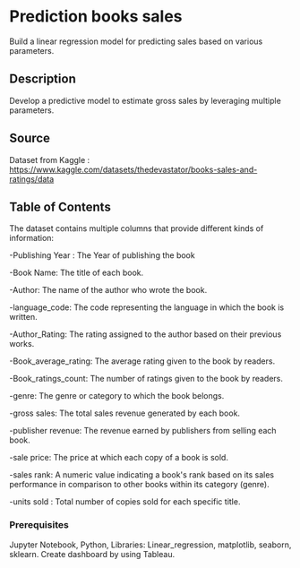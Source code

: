 # Prediction books sales 
Build a linear regression model for predicting sales based on various parameters.

## Description
Develop a predictive model to estimate gross sales by leveraging multiple parameters.

## Source 
Dataset from Kaggle : https://www.kaggle.com/datasets/thedevastator/books-sales-and-ratings/data

## Table of Contents

The dataset contains multiple columns that provide different kinds of information:

-Publishing Year : The Year of publishing the book

-Book Name: The title of each book.

-Author: The name of the author who wrote the book.

-language_code: The code representing the language in which the book is written.

-Author_Rating: The rating assigned to the author based on their previous works.

-Book_average_rating: The average rating given to the book by readers.

-Book_ratings_count: The number of ratings given to the book by readers.

-genre: The genre or category to which the book belongs.

-gross sales: The total sales revenue generated by each book.

-publisher revenue: The revenue earned by publishers from selling each book.

-sale price: The price at which each copy of a book is sold.

-sales rank: A numeric value indicating a book's rank based on its sales performance in comparison to other books within its category (genre).

-units sold : Total number of copies sold for each specific title.


### Prerequisites

Jupyter Notebook, Python, Libraries: Linear_regression, matplotlib, seaborn, sklearn.
Create dashboard by using Tableau.



